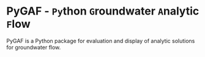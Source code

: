 # PyGAF - `Py`thon `G`roundwater `A`nalytic `F`low

PyGAF is a Python package for evaluation and display of analytic solutions for groundwater flow.
